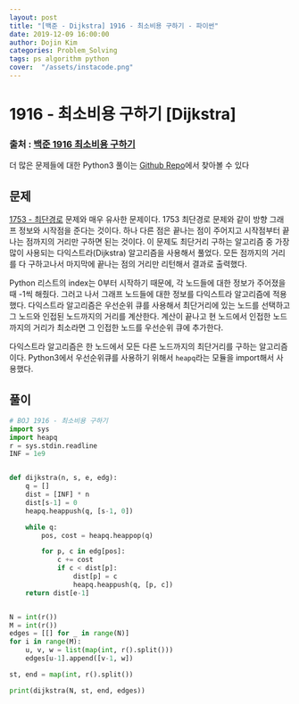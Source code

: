 ```yaml
---
layout: post
title: "[백준 - Dijkstra] 1916 - 최소비용 구하기 - 파이썬"
date: 2019-12-09 16:00:00
author: Dojin Kim
categories: Problem_Solving
tags: ps algorithm python
cover:  "/assets/instacode.png"
---
```


# 1916 - 최소비용 구하기 [Dijkstra]

### 출처 : <a href="https://www.acmicpc.net/problem/1916"> 백준 1916 최소비용 구하기</a>

더 많은 문제들에 대한 Python3 풀이는 [Github Repo](https://github.com/dojinkimm/AlgorithmPractice)에서 찾아볼 수 있다

## 문제

[1753 - 최단경로](https://dojinkimm.github.io/problem_solving/2019/12/06/boj-1753-shortest_path.html) 문제와 매우 유사한 문제이다. 1753 최단경로 문제와 같이 방향 그래프 정보와 시작점을 준다는 것이다. 하나 다른 점은 끝나는 점이 주어지고 시작점부터 끝나는 점까지의 거리만 구하면 된는 것이다. 이 문제도 최단거리 구하는 알고리즘 중 가장 많이 사용되는 다익스트라(Dijkstra) 알고리즘을 사용해서 풀었다. 모든 점까지의 거리를 다 구하고나서 마지막에 끝나는 점의 거리만 리턴해서 결과로 출력했다.

Python 리스트의 index는 0부터 시작하기 때문에, 각 노드들에 대한 정보가 주어졌을 때 -1씩 해줬다. 그러고 나서 그래프 노드들에 대한 정보를 다익스트라 알고리즘에 적용했다. 다익스트라 알고리즘은 우선순위 큐를 사용해서 최단거리에 있는 노드를 선택하고 그 노드와 인접된 노드까지의 거리를 계산한다. 계산이 끝나고 현 노드에서 인접한 노드까지의 거리가 최소라면 그 인접한 노드를 우선순위 큐에 추가한다. 

다익스트라 알고리즘은 한 노드에서 모든 다른 노드까지의 최단거리를 구하는 알고리즘이다. Python3에서 우선순위큐를 사용하기 위해서 `heapq`라는 모듈을 import해서 사용했다. 


## 풀이
```python
# BOJ 1916 - 최소비용 구하기
import sys
import heapq
r = sys.stdin.readline
INF = 1e9


def dijkstra(n, s, e, edg):
    q = []
    dist = [INF] * n
    dist[s-1] = 0
    heapq.heappush(q, [s-1, 0])

    while q:
        pos, cost = heapq.heappop(q)

        for p, c in edg[pos]:
            c += cost
            if c < dist[p]:
                dist[p] = c
                heapq.heappush(q, [p, c])
    return dist[e-1]


N = int(r())
M = int(r())
edges = [[] for _ in range(N)]
for i in range(M):
    u, v, w = list(map(int, r().split()))
    edges[u-1].append([v-1, w])

st, end = map(int, r().split())

print(dijkstra(N, st, end, edges))

```